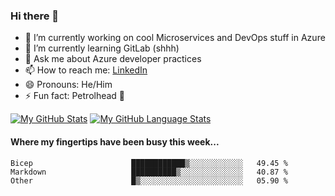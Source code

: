 ### Hi there 👋

- 🔭 I’m currently working on cool Microservices and DevOps stuff in Azure
- 🌱 I’m currently learning GitLab (shhh)
- 💬 Ask me about Azure developer practices
- 📫 How to reach me: [LinkedIn](https://www.linkedin.com/in/gordonbyers/)
- 😄 Pronouns: He/Him 
- ⚡ Fun fact: Petrolhead 🚙

[![My GitHub Stats](https://github-readme-stats.vercel.app/api/?username=gordonby&count_private=true&theme=tokyonight&showicons=true)]()
[![My GitHub Language Stats](https://github-readme-stats.vercel.app/api/top-langs/?username=gordonby&langs_count=5&theme=tokyonight)]()

#### Where my fingertips have been busy this week... 
<!--START_SECTION:waka-->

```text
Bicep                      ████████████▒░░░░░░░░░░░░   49.45 %
Markdown                   ██████████▒░░░░░░░░░░░░░░   40.87 %
Other                      █▒░░░░░░░░░░░░░░░░░░░░░░░   05.90 %
```

<!--END_SECTION:waka-->
